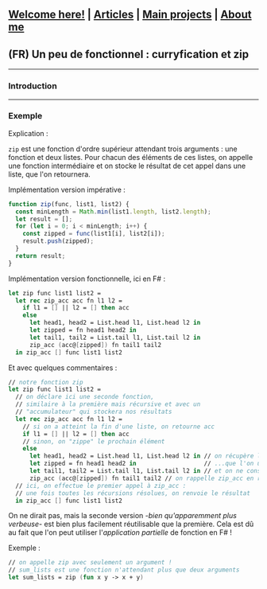 ## [Welcome here!](https://vpenando.github.io) | [Articles](https://vpenando.github.io/articles.html) | [Main projects](https://vpenando.github.io/projects.html) | [About me](https://vpenando.github.io/about.html)

## (FR) Un peu de fonctionnel : curryfication et zip

---

### Introduction

---

### Exemple
Explication :

`zip` est une fonction d'ordre supérieur attendant trois arguments : une fonction et deux listes.
Pour chacun des éléments de ces listes, on appelle une fonction intermédiaire et on stocke le résultat de cet appel dans une liste, que l'on retournera.

Implémentation version impérative :
```js
function zip(func, list1, list2) {
  const minLength = Math.min(list1.length, list2.length);
  let result = [];
  for (let i = 0; i < minLength; i++) {
    const zipped = func(list1[i], list2[i]);
    result.push(zipped);
  }
  return result;
}
```
Implémentation version fonctionnelle, ici en F# :
```fsharp
let zip func list1 list2 =
  let rec zip_acc acc fn l1 l2 =
    if l1 = [] || l2 = [] then acc
    else
      let head1, head2 = List.head l1, List.head l2 in
      let zipped = fn head1 head2 in
      let tail1, tail2 = List.tail l1, List.tail l2 in
      zip_acc (acc@[zipped]) fn tail1 tail2
  in zip_acc [] func list1 list2
```
Et avec quelques commentaires :
```fsharp
// notre fonction zip
let zip func list1 list2 =
  // on déclare ici une seconde fonction,
  // similaire à la première mais récursive et avec un
  // "accumulateur" qui stockera nos résultats
  let rec zip_acc acc fn l1 l2 =
    // si on a atteint la fin d'une liste, on retourne acc
    if l1 = [] || l2 = [] then acc
    // sinon, on "zippe" le prochain élément
    else
      let head1, head2 = List.head l1, List.head l2 in // on récupère les premiers éléments...
      let zipped = fn head1 head2 in                   // ...que l'on utilise pour calculer le résultat
      let tail1, tail2 = List.tail l1, List.tail l2 in // et on ne conserve que la suite des listes
      zip_acc (acc@[zipped]) fn tail1 tail2 // on rappelle zip_acc en rajoutant zipped aux résultats !
  // ici, on effectue le premier appel à zip_acc :
  // une fois toutes les récursions résolues, on renvoie le résultat
  in zip_acc [] func list1 list2
```
On ne dirait pas, mais la seconde version *-bien qu'apparemment plus verbeuse-* est bien plus facilement réutilisable que la première.
Cela est dû au fait que l'on peut utiliser l'*application partielle* de fonction en F# !

Exemple :
```fsharp
// on appelle zip avec seulement un argument !
// sum_lists est une fonction n'attendant plus que deux arguments
let sum_lists = zip (fun x y -> x + y)
```
